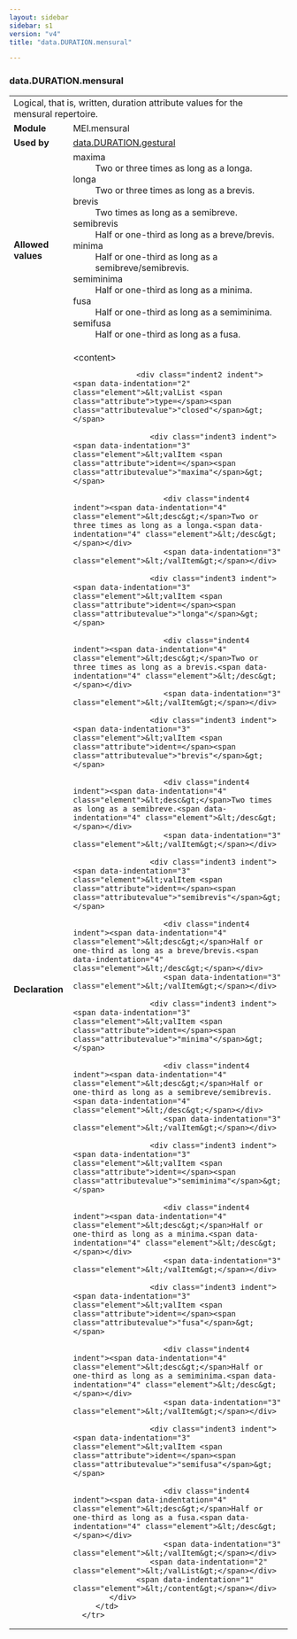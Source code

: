 ```yaml
---
layout: sidebar
sidebar: s1
version: "v4"
title: "data.DURATION.mensural"

---
```


<div class="macroSpec">
   <h3 id="data.DURATION.mensural">data.DURATION.mensural</h3>
   <table class="wovenodd">
      <tr>
         <td colspan="2" class="wovenodd-col2">Logical, that is, written, duration attribute values for the mensural repertoire.</td>
      </tr>
      <tr>
         <td class="wovenodd-col1"><strong>Module</strong></td>
         <td class="wovenodd-col2">MEI.mensural</td>
      </tr>
      <tr>
         <td class="wovenodd-col1"><strong>Used by</strong></td>
         <td class="wovenodd-col2">
            <div class="parent"><a class="link_odd" href="{{ site.baseurl }}/{{ page.version }}/data-types/data.DURATION.gestural.html">data.DURATION.gestural</a></div>
         </td>
      </tr>
      <tr>
         <td class="wovenodd-col1"><strong>Allowed values</strong></td>
         <td class="wovenodd-col2">
            <dl>
               <dt>maxima</dt>
               <dd>Two or three times as long as a longa.</dd>
               <dt>longa</dt>
               <dd>Two or three times as long as a brevis.</dd>
               <dt>brevis</dt>
               <dd>Two times as long as a semibreve.</dd>
               <dt>semibrevis</dt>
               <dd>Half or one-third as long as a breve/brevis.</dd>
               <dt>minima</dt>
               <dd>Half or one-third as long as a semibreve/semibrevis.</dd>
               <dt>semiminima</dt>
               <dd>Half or one-third as long as a minima.</dd>
               <dt>fusa</dt>
               <dd>Half or one-third as long as a semiminima.</dd>
               <dt>semifusa</dt>
               <dd>Half or one-third as long as a fusa.</dd>
            </dl>
         </td>
      </tr>
      <tr>
         <td class="wovenodd-col1"><strong>Declaration</strong></td>
         <td class="wovenodd-col2">
            <div xml:space="preserve" class="pre">
               <div class="indent1 indent"><span data-indentation="1" class="element">&lt;content&gt;</span>
                  
                  <div class="indent2 indent"><span data-indentation="2" class="element">&lt;valList <span class="attribute">type=</span><span class="attributevalue">"closed"</span>&gt;</span>
                     
                     <div class="indent3 indent"><span data-indentation="3" class="element">&lt;valItem <span class="attribute">ident=</span><span class="attributevalue">"maxima"</span>&gt;</span>
                        
                        <div class="indent4 indent"><span data-indentation="4" class="element">&lt;desc&gt;</span>Two or three times as long as a longa.<span data-indentation="4" class="element">&lt;/desc&gt;</span></div>
                        <span data-indentation="3" class="element">&lt;/valItem&gt;</span></div>
                     
                     <div class="indent3 indent"><span data-indentation="3" class="element">&lt;valItem <span class="attribute">ident=</span><span class="attributevalue">"longa"</span>&gt;</span>
                        
                        <div class="indent4 indent"><span data-indentation="4" class="element">&lt;desc&gt;</span>Two or three times as long as a brevis.<span data-indentation="4" class="element">&lt;/desc&gt;</span></div>
                        <span data-indentation="3" class="element">&lt;/valItem&gt;</span></div>
                     
                     <div class="indent3 indent"><span data-indentation="3" class="element">&lt;valItem <span class="attribute">ident=</span><span class="attributevalue">"brevis"</span>&gt;</span>
                        
                        <div class="indent4 indent"><span data-indentation="4" class="element">&lt;desc&gt;</span>Two times as long as a semibreve.<span data-indentation="4" class="element">&lt;/desc&gt;</span></div>
                        <span data-indentation="3" class="element">&lt;/valItem&gt;</span></div>
                     
                     <div class="indent3 indent"><span data-indentation="3" class="element">&lt;valItem <span class="attribute">ident=</span><span class="attributevalue">"semibrevis"</span>&gt;</span>
                        
                        <div class="indent4 indent"><span data-indentation="4" class="element">&lt;desc&gt;</span>Half or one-third as long as a breve/brevis.<span data-indentation="4" class="element">&lt;/desc&gt;</span></div>
                        <span data-indentation="3" class="element">&lt;/valItem&gt;</span></div>
                     
                     <div class="indent3 indent"><span data-indentation="3" class="element">&lt;valItem <span class="attribute">ident=</span><span class="attributevalue">"minima"</span>&gt;</span>
                        
                        <div class="indent4 indent"><span data-indentation="4" class="element">&lt;desc&gt;</span>Half or one-third as long as a semibreve/semibrevis.<span data-indentation="4" class="element">&lt;/desc&gt;</span></div>
                        <span data-indentation="3" class="element">&lt;/valItem&gt;</span></div>
                     
                     <div class="indent3 indent"><span data-indentation="3" class="element">&lt;valItem <span class="attribute">ident=</span><span class="attributevalue">"semiminima"</span>&gt;</span>
                        
                        <div class="indent4 indent"><span data-indentation="4" class="element">&lt;desc&gt;</span>Half or one-third as long as a minima.<span data-indentation="4" class="element">&lt;/desc&gt;</span></div>
                        <span data-indentation="3" class="element">&lt;/valItem&gt;</span></div>
                     
                     <div class="indent3 indent"><span data-indentation="3" class="element">&lt;valItem <span class="attribute">ident=</span><span class="attributevalue">"fusa"</span>&gt;</span>
                        
                        <div class="indent4 indent"><span data-indentation="4" class="element">&lt;desc&gt;</span>Half or one-third as long as a semiminima.<span data-indentation="4" class="element">&lt;/desc&gt;</span></div>
                        <span data-indentation="3" class="element">&lt;/valItem&gt;</span></div>
                     
                     <div class="indent3 indent"><span data-indentation="3" class="element">&lt;valItem <span class="attribute">ident=</span><span class="attributevalue">"semifusa"</span>&gt;</span>
                        
                        <div class="indent4 indent"><span data-indentation="4" class="element">&lt;desc&gt;</span>Half or one-third as long as a fusa.<span data-indentation="4" class="element">&lt;/desc&gt;</span></div>
                        <span data-indentation="3" class="element">&lt;/valItem&gt;</span></div>
                     <span data-indentation="2" class="element">&lt;/valList&gt;</span></div>
                  <span data-indentation="1" class="element">&lt;/content&gt;</span></div>
            </div>
         </td>
      </tr>
   </table>
</div>